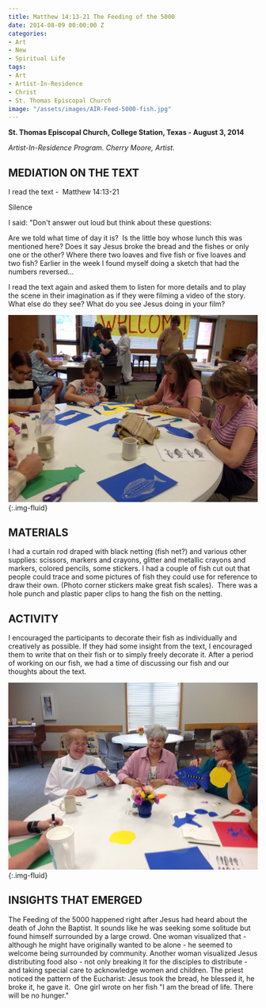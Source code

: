 ```yaml
---
title: Matthew 14:13-21 The Feeding of the 5000
date: 2014-08-09 00:00:00 Z
categories:
- Art
- New
- Spiritual Life
tags:
- Art
- Artist-In-Residence
- Christ
- St. Thomas Episcopal Church
image: "/assets/images/AIR-Feed-5000-fish.jpg"
---
```


**St. Thomas Episcopal Church, College Station, Texas - August 3, 2014**

_Artist-In-Residence Program. Cherry Moore, Artist._


## MEDIATION ON THE TEXT


I read the text -  Matthew 14:13-21

Silence

I said: "Don't answer out loud but think about these questions:

Are we told what time of day it is?  Is the little boy whose lunch this was mentioned here? Does it say Jesus broke the bread and the fishes or only one or the other? Where there two loaves and five fish or five loaves and two fish? Earlier in the week I found myself doing a sketch that had the numbers reversed...

I read the text again and asked them to listen for more details and to play the scene in their imagination as if they were filming a video of the story. What else do they see? What do you see Jesus doing in your film?


![](/assets/images/AIR-Feeding-5000.jpg){:.img-fluid}


## MATERIALS


I had a curtain rod draped with black netting (fish net?) and various other supplies: scissors, markers and crayons, glitter and metallic crayons and markers, colored pencils, some stickers. I had a couple of fish cut out that people could trace and some pictures of fish they could use for reference to draw their own. (Photo corner stickers make great fish scales).  There was a hole punch and plastic paper clips to hang the fish on the netting.


## ACTIVITY


I encouraged the participants to decorate their fish as individually and creatively as possible. If they had some insight from the text, I encouraged them to write that on their fish or to simply freely decorate it. After a period of working on our fish, we had a time of discussing our fish and our thoughts about the text.


![](/assets/images/AIR-Feed-5000-2.jpg){:.img-fluid}


## INSIGHTS THAT EMERGED


The Feeding of the 5000 happened right after Jesus had heard about the death of John the Baptist. It sounds like he was seeking some solitude but found himself surrounded by a large crowd. One woman visualized that - although he might have originally wanted to be alone - he seemed to welcome being surrounded by community. Another woman visualized Jesus distributing food also - not only breaking it for the disciples to distribute - and taking special care to acknowledge women and children. The priest noticed the pattern of the Eucharist: Jesus took the bread, he blessed it, he broke it, he gave it.  One girl wrote on her fish "I am the bread of life. There will be no hunger."
